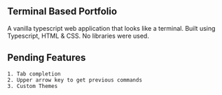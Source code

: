 ## Terminal Based Portfolio

A vanilla typescript web application that looks like a terminal.
Built using Typescript, HTML & CSS. No libraries were used.

## Pending Features

    1. Tab completion
    2. Upper arrow key to get previous commands
    3. Custom Themes
